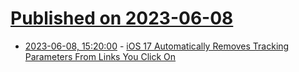# [Published on 2023-06-08](index.md)

* [2023-06-08, 15:20:00](https://yro.slashdot.org/story/23/06/08/1519215/ios-17-automatically-removes-tracking-parameters-from-links-you-click-on?utm_source=rss1.0mainlinkanon&utm_medium=feed) - [iOS 17 Automatically Removes Tracking Parameters From Links You Click On](https://yro.slashdot.org/story/23/06/08/1519215/ios-17-automatically-removes-tracking-parameters-from-links-you-click-on?utm_source=rss1.0mainlinkanon&utm_medium=feed)
